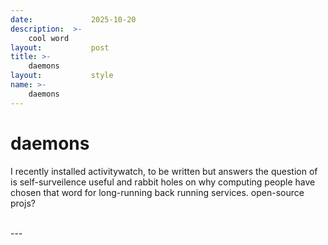 ```yaml
---
date:             2025-10-20
description:  >-
    cool word
layout:           post
title: >-
    daemons
layout:           style
name: >-
    daemons
---
```


# daemons

I recently installed activitywatch, to be written but answers the question of is self-surveilence useful and rabbit holes on why computing people have chosen that word for long-running back running services. open-source projs?

<br/>
---
